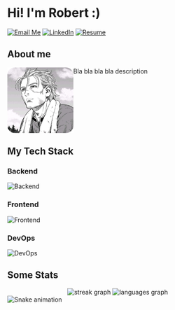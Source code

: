 # Hi! I'm Robert :)

[![Email Me](https://img.shields.io/static/v1?message=Gmail&logo=gmail&label=&color=D14836&logoColor=white&labelColor=&style=for-the-badge)](mailto:rdmm404@gmail.com)
[![LinkedIn](https://img.shields.io/static/v1?message=LinkedIn&logo=linkedin&label=&color=0077B5&logoColor=white&labelColor=&style=for-the-badge)](https://linkedin.com/in/rdmm404)
[![Resume](https://img.shields.io/static/v1?message=Resume&logo=readme&label=&color=000&logoColor=white&labelColor=&style=for-the-badge)](https://robert.voltr.org)

## About me

<img align="left" height="150" src="./assets/image.png"  />

<p>Bla bla bla bla description</p>

<br clear="both">

## My Tech Stack
### Backend
![Backend](https://skillicons.dev/icons?i=python,flask,fastapi,django,postgres,mysql,redis)

### Frontend
![Frontend](https://skillicons.dev/icons?i=react,html,css,js,ts,tailwind)

### DevOps
![DevOps](https://skillicons.dev/icons?i=aws,gcp,docker,github,k8s,linux)

<h2 align="left">Some Stats</h2>

<div align="center">
  <img src="https://streak-stats.demolab.com?user=rdmm404&locale=en&mode=weekly&theme=tokyonight&hide_border=false&border_radius=5" height="150" alt="streak graph"  />
  <img src="https://github-readme-stats.vercel.app/api/top-langs?username=rdmm404&locale=en&hide_title=false&layout=compact&card_width=320&langs_count=6&theme=tokyonight&hide_border=false" height="150" alt="languages graph"  />
</div>

<img src="https://raw.githubusercontent.com/rdmm404/rdmm404/snake-output/snake.svg" alt="Snake animation" />

